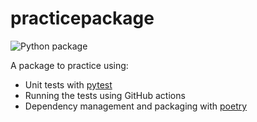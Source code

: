 # practicepackage

![Python package](https://github.com/joefarrington/practicepackage/workflows/Python%20package/badge.svg)

A package to practice using:
* Unit tests with [pytest](https://docs.pytest.org/en/stable/index.html)
* Running the tests using GitHub actions
* Dependency management and packaging with [poetry](https://python-poetry.org/)
